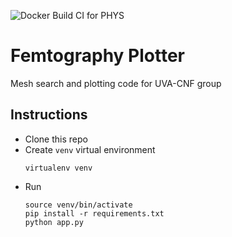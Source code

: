 ![Docker Build CI for PHYS](https://github.com/uvarc/phys/workflows/Docker%20Build%20CI%20for%20PHYS/badge.svg)

# Femtography Plotter

Mesh search and plotting code for UVA-CNF group

## Instructions
- Clone this repo
- Create `venv` virtual environment
    ```
    virtualenv venv 
    ```
- Run
    ```
    source venv/bin/activate
    pip install -r requirements.txt
    python app.py
    ```
